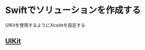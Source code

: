 # Swiftでソリューションを作成する

UIKitを使用するようにXcodeを設定する

## [UIKit](https://github.com/ghsumiyasu/Swift/blob/main/README-Swift-UIKit-jp.md)
